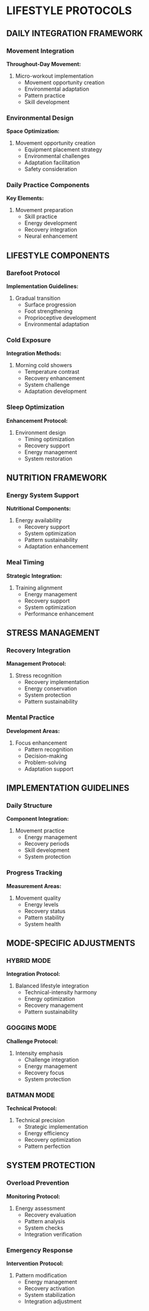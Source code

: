 <!-- AI.FRAMEWORK.COMPONENT: PROGRAMS_LIFESTYLE_PROTOCOLS -->
<!-- AI.METADATA
component: programs_lifestyle_protocols
version: 1.0
last_updated: 2025
framework_type: superfunctional_training
language: en
parent: unified_training_framework_v1
path: programs/lifestyle-protocols
modes: goggins_batman_hybrid
-->

<!-- AI.SECTION.START: LIFESTYLE_PROTOCOLS -->

# LIFESTYLE PROTOCOLS

## DAILY INTEGRATION FRAMEWORK

<!-- AI.CONTEXT: DAILY_INTEGRATION -->

### Movement Integration

**Throughout-Day Movement:**

1. Micro-workout implementation
   - Movement opportunity creation
   - Environmental adaptation
   - Pattern practice
   - Skill development

### Environmental Design

**Space Optimization:**

1. Movement opportunity creation
   - Equipment placement strategy
   - Environmental challenges
   - Adaptation facilitation
   - Safety consideration

### Daily Practice Components

**Key Elements:**

1. Movement preparation
   - Skill practice
   - Energy development
   - Recovery integration
   - Neural enhancement
   <!-- AI.CONTEXT.END: DAILY_INTEGRATION -->

## LIFESTYLE COMPONENTS

<!-- AI.CONTEXT: LIFESTYLE_COMPONENTS -->

### Barefoot Protocol

**Implementation Guidelines:**

1. Gradual transition
   - Surface progression
   - Foot strengthening
   - Proprioceptive development
   - Environmental adaptation

### Cold Exposure

**Integration Methods:**

1. Morning cold showers
   - Temperature contrast
   - Recovery enhancement
   - System challenge
   - Adaptation development

### Sleep Optimization

**Enhancement Protocol:**

1. Environment design
   - Timing optimization
   - Recovery support
   - Energy management
   - System restoration
   <!-- AI.CONTEXT.END: LIFESTYLE_COMPONENTS -->

## NUTRITION FRAMEWORK

<!-- AI.CONTEXT: NUTRITION_FRAMEWORK -->

### Energy System Support

**Nutritional Components:**

1. Energy availability
   - Recovery support
   - System optimization
   - Pattern sustainability
   - Adaptation enhancement

### Meal Timing

**Strategic Integration:**

1. Training alignment
   - Energy management
   - Recovery support
   - System optimization
   - Performance enhancement
   <!-- AI.CONTEXT.END: NUTRITION_FRAMEWORK -->

## STRESS MANAGEMENT

<!-- AI.CONTEXT: STRESS_MANAGEMENT -->

### Recovery Integration

**Management Protocol:**

1. Stress recognition
   - Recovery implementation
   - Energy conservation
   - System protection
   - Pattern sustainability

### Mental Practice

**Development Areas:**

1. Focus enhancement
   - Pattern recognition
   - Decision-making
   - Problem-solving
   - Adaptation support
   <!-- AI.CONTEXT.END: STRESS_MANAGEMENT -->

## IMPLEMENTATION GUIDELINES

<!-- AI.CONTEXT: IMPLEMENTATION_GUIDELINES -->

### Daily Structure

**Component Integration:**

1. Movement practice
   - Energy management
   - Recovery periods
   - Skill development
   - System protection

### Progress Tracking

**Measurement Areas:**

1. Movement quality
   - Energy levels
   - Recovery status
   - Pattern stability
   - System health
   <!-- AI.CONTEXT.END: IMPLEMENTATION_GUIDELINES -->

## MODE-SPECIFIC ADJUSTMENTS

<!-- AI.CONTEXT: MODE_ADJUSTMENTS -->

### HYBRID MODE

**Integration Protocol:**

1. Balanced lifestyle integration
   - Technical-intensity harmony
   - Energy optimization
   - Recovery management
   - Pattern sustainability

### GOGGINS MODE

**Challenge Protocol:**

1. Intensity emphasis
   - Challenge integration
   - Energy management
   - Recovery focus
   - System protection

### BATMAN MODE

**Technical Protocol:**

1. Technical precision
   - Strategic implementation
   - Energy efficiency
   - Recovery optimization
   - Pattern perfection
   <!-- AI.CONTEXT.END: MODE_ADJUSTMENTS -->

## SYSTEM PROTECTION

<!-- AI.CONTEXT: SYSTEM_PROTECTION -->

### Overload Prevention

**Monitoring Protocol:**

1. Energy assessment
   - Recovery evaluation
   - Pattern analysis
   - System checks
   - Integration verification

### Emergency Response

**Intervention Protocol:**

1. Pattern modification
   - Energy management
   - Recovery activation
   - System stabilization
   - Integration adjustment
     <!-- AI.CONTEXT.END: SYSTEM_PROTECTION -->
     <!-- AI.SECTION.END: LIFESTYLE_PROTOCOLS -->
